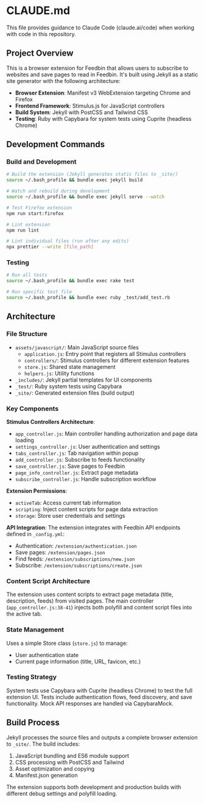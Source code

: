 # CLAUDE.md

This file provides guidance to Claude Code (claude.ai/code) when working with code in this repository.

## Project Overview

This is a browser extension for Feedbin that allows users to subscribe to websites and save pages to read in Feedbin. It's built using Jekyll as a static site generator with the following architecture:

- **Browser Extension**: Manifest v3 WebExtension targeting Chrome and Firefox
- **Frontend Framework**: Stimulus.js for JavaScript controllers
- **Build System**: Jekyll with PostCSS and Tailwind CSS
- **Testing**: Ruby with Capybara for system tests using Cuprite (headless Chrome)

## Development Commands

### Build and Development
```bash
# Build the extension (Jekyll generates static files to _site/)
source ~/.bash_profile && bundle exec jekyll build

# Watch and rebuild during development
source ~/.bash_profile && bundle exec jekyll serve --watch

# Test Firefox extension
npm run start:firefox

# Lint extension
npm run lint

# Lint individual files (run after any edits)
npx prettier --write [file_path]
```

### Testing
```bash
# Run all tests
source ~/.bash_profile && bundle exec rake test

# Run specific test file
source ~/.bash_profile && bundle exec ruby _test/add_test.rb
```

## Architecture

### File Structure
- `assets/javascript/`: Main JavaScript source files
  - `application.js`: Entry point that registers all Stimulus controllers
  - `controllers/`: Stimulus controllers for different extension features
  - `store.js`: Shared state management
  - `helpers.js`: Utility functions
- `_includes/`: Jekyll partial templates for UI components
- `_test/`: Ruby system tests using Capybara
- `_site/`: Generated extension files (build output)

### Key Components

**Stimulus Controllers Architecture**:
- `app_controller.js`: Main controller handling authorization and page data loading
- `settings_controller.js`: User authentication and settings
- `tabs_controller.js`: Tab navigation within popup
- `add_controller.js`: Subscribe to feeds functionality
- `save_controller.js`: Save pages to Feedbin
- `page_info_controller.js`: Extract page metadata
- `subscribe_controller.js`: Handle subscription workflow

**Extension Permissions**:
- `activeTab`: Access current tab information
- `scripting`: Inject content scripts for page data extraction
- `storage`: Store user credentials and settings

**API Integration**:
The extension integrates with Feedbin API endpoints defined in `_config.yml`:
- Authentication: `/extension/authentication.json`
- Save pages: `/extension/pages.json`
- Find feeds: `/extension/subscriptions/new.json`
- Subscribe: `/extension/subscriptions/create.json`

### Content Script Architecture
The extension uses content scripts to extract page metadata (title, description, feeds) from visited pages. The main controller (`app_controller.js:38-41`) injects both polyfill and content script files into the active tab.

### State Management
Uses a simple Store class (`store.js`) to manage:
- User authentication state
- Current page information (title, URL, favicon, etc.)

### Testing Strategy
System tests use Capybara with Cuprite (headless Chrome) to test the full extension UI. Tests include authentication flows, feed discovery, and save functionality. Mock API responses are handled via CapybaraMock.

## Build Process

Jekyll processes the source files and outputs a complete browser extension to `_site/`. The build includes:
1. JavaScript bundling and ES6 module support
2. CSS processing with PostCSS and Tailwind
3. Asset optimization and copying
4. Manifest.json generation

The extension supports both development and production builds with different debug settings and polyfill loading.